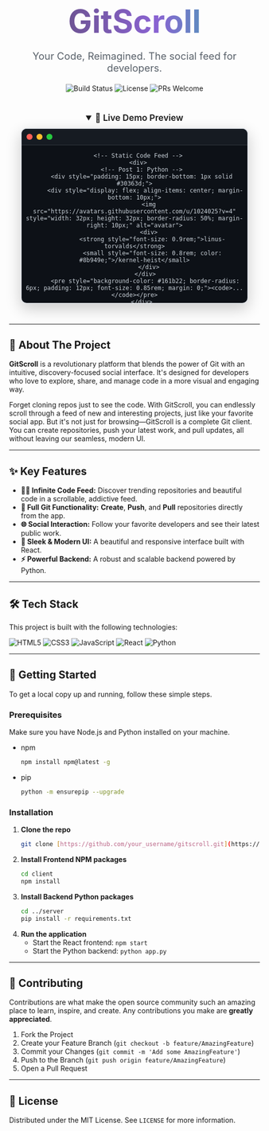 <div align="center">

  <!-- Animated GitScroll Logo -->
  <h1 style="font-size: 4rem; font-weight: bold; margin-bottom: 0;">
    <span style="background: linear-gradient(90deg, #6e5494, #8a63d2, #33b3ae, #6e5494); -webkit-background-clip: text; -webkit-text-fill-color: transparent; background-size: 200% 200%; animation: gradient-animation 4s ease infinite;">
      GitScroll
    </span>
  </h1>

  <!-- Subtitle -->
  <p style="font-size: 1.25rem; color: #586069;">
    Your Code, Reimagined. The social feed for developers.
  </p>

  <!-- Badges -->
  <p>
    <img src="https://img.shields.io/badge/build-passing-brightgreen" alt="Build Status">
    <img src="https://img.shields.io/badge/license-MIT-blue" alt="License">
    <img src="https://img.shields.io/badge/PRs-welcome-orange" alt="PRs Welcome">
  </p>
</div>

<!-- Main App "Animation" - Static Version -->
<div align="center" style="margin: 40px 0;">
  <details open>
    <summary style="font-size: 1.1rem; font-weight: 600; cursor: pointer; margin-bottom: 10px;">🚀 Live Demo Preview</summary>
    <div style="width: 90%; max-width: 600px; height: 350px; border: 2px solid #e1e4e8; border-radius: 12px; background-color: #0d1117; color: #c9d1d9; font-family: 'SF Mono', 'Consolas', 'Roboto Mono', monospace; overflow: hidden; position: relative; box-shadow: 0 10px 30px rgba(0,0,0,0.2);">
      <!-- Header -->
      <div style="display: flex; align-items: center; padding: 10px; background-color: #161b22; border-bottom: 1px solid #30363d;">
        <span style="width: 12px; height: 12px; border-radius: 50%; background-color: #ff5f56; margin-right: 8px;"></span>
        <span style="width: 12px; height: 12px; border-radius: 50%; background-color: #ffbd2e; margin-right: 8px;"></span>
        <span style="width: 12px; height: 12px; border-radius: 50%; background-color: #27c93f;"></span>
      </div>

      <!-- Static Code Feed -->
      <div>
        <!-- Post 1: Python -->
        <div style="padding: 15px; border-bottom: 1px solid #30363d;">
          <div style="display: flex; align-items: center; margin-bottom: 10px;">
            <img src="https://avatars.githubusercontent.com/u/1024025?v=4" style="width: 32px; height: 32px; border-radius: 50%; margin-right: 10px;" alt="avatar">
            <div>
              <strong style="font-size: 0.9rem;">linus-torvalds</strong>
              <small style="font-size: 0.8rem; color: #8b949e;">/kernel-heist</small>
            </div>
          </div>
          <pre style="background-color: #161b22; border-radius: 6px; padding: 12px; font-size: 0.85rem; margin: 0;"><code>...</code></pre>
        </div>

        <!-- Post 2: JavaScript -->
        <div style="padding: 15px; border-bottom: 1px solid #30363d;">
          <div style="display: flex; align-items: center; margin-bottom: 10px;">
            <img src="https://avatars.githubusercontent.com/u/69631?v=4" style="width: 32px; height: 32px; border-radius: 50%; margin-right: 10px;" alt="avatar">
            <div>
              <strong style="font-size: 0.9rem;">sindresorhus</strong>
              <small style="font-size: 0.8rem; color: #8b949e;">/awesome-list-generator</small>
            </div>
          </div>
          <pre style="background-color: #161b22; border-radius: 6px; padding: 12px; font-size: 0.85rem; margin: 0;"><code>...</code></pre>
        </div>
      </div>
    </div>
  </details>
</div>

---

## 📖 About The Project

**GitScroll** is a revolutionary platform that blends the power of Git with an intuitive, discovery-focused social interface. It's designed for developers who love to explore, share, and manage code in a more visual and engaging way.

Forget cloning repos just to see the code. With GitScroll, you can endlessly scroll through a feed of new and interesting projects, just like your favorite social app. But it's not just for browsing—GitScroll is a complete Git client. You can create repositories, push your latest work, and pull updates, all without leaving our seamless, modern UI.

---

## ✨ Key Features

* **👨‍💻 Infinite Code Feed:** Discover trending repositories and beautiful code in a scrollable, addictive feed.
* **📂 Full Git Functionality:** **Create**, **Push**, and **Pull** repositories directly from the app.
* **🌐 Social Interaction:** Follow your favorite developers and see their latest public work.
* **🎨 Sleek & Modern UI:** A beautiful and responsive interface built with React.
* **⚡️ Powerful Backend:** A robust and scalable backend powered by Python.

---

## 🛠️ Tech Stack

This project is built with the following technologies:

<p>
  <img src="https://img.shields.io/badge/HTML5-E34F26?style=for-the-badge&logo=html5&logoColor=white" alt="HTML5">
  <img src="https://img.shields.io/badge/CSS3-1572B6?style=for-the-badge&logo=css3&logoColor=white" alt="CSS3">
  <img src="https://img.shields.io/badge/JavaScript-F7DF1E?style=for-the-badge&logo=javascript&logoColor=black" alt="JavaScript">
  <img src="https://img.shields.io/badge/React-20232A?style=for-the-badge&logo=react&logoColor=61DAFB" alt="React">
  <img src="https://img.shields.io/badge/Python-3776AB?style=for-the-badge&logo=python&logoColor=white" alt="Python">
</p>

---

## 🚀 Getting Started

To get a local copy up and running, follow these simple steps.

### Prerequisites

Make sure you have Node.js and Python installed on your machine.
* npm
    ```sh
    npm install npm@latest -g
    ```
* pip
    ```sh
    python -m ensurepip --upgrade
    ```

### Installation

1.  **Clone the repo**
    ```sh
    git clone [https://github.com/your_username/gitscroll.git](https://github.com/your_username/gitscroll.git)
    ```
2.  **Install Frontend NPM packages**
    ```sh
    cd client
    npm install
    ```
3.  **Install Backend Python packages**
    ```sh
    cd ../server
    pip install -r requirements.txt
    ```
4.  **Run the application**
    * Start the React frontend: `npm start`
    * Start the Python backend: `python app.py`

---

## 🤝 Contributing

Contributions are what make the open source community such an amazing place to learn, inspire, and create. Any contributions you make are **greatly appreciated**.

1.  Fork the Project
2.  Create your Feature Branch (`git checkout -b feature/AmazingFeature`)
3.  Commit your Changes (`git commit -m 'Add some AmazingFeature'`)
4.  Push to the Branch (`git push origin feature/AmazingFeature`)
5.  Open a Pull Request

---

## 📄 License

Distributed under the MIT License. See `LICENSE` for more information.
